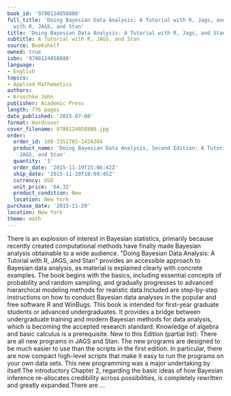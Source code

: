 ```yaml
---
book_id: '9780124058880'
full_title: 'Doing Bayesian Data Analysis: A Tutorial with R, Jags, and Stan: A Tutorial
  with R, JAGS, and Stan'
title: 'Doing Bayesian Data Analysis: A Tutorial with R, Jags, and Stan'
subtitle: A Tutorial with R, JAGS, and Stan
source: Bookshelf
owned: true
isbn: '9780124058880'
language:
- English
topics:
- Applied Mathematics
authors:
- Kruschke John
publisher: Academic Press
length: 776 pages
date_published: '2015-07-08'
format: Hardcover
cover_filename: 9780124058880.jpg
order:
  order_id: 108-3351765-1424204
  product_name: 'Doing Bayesian Data Analysis, Second Edition: A Tutorial with R,
    JAGS, and Stan'
  quantity: '1'
  order_date: '2015-11-19T15:06:42Z'
  ship_date: '2015-11-20T18:09:45Z'
  currency: USD
  unit_price: '64.32'
  product_condition: New
  location: New York
purchase_date: '2015-11-20'
location: New York
theme: math
---
```

There is an explosion of interest in Bayesian statistics, primarily because recently created computational methods have finally made Bayesian analysis obtainable to a wide audience. "Doing Bayesian Data Analysis: A Tutorial with R, JAGS, and Stan" provides an accessible approach to Bayesian data analysis, as material is explained clearly with concrete examples. The book begins with the basics, including essential concepts of probability and random sampling, and gradually progresses to advanced hierarchical modeling methods for realistic data.Included are step-by-step instructions on how to conduct Bayesian data analyses in the popular and free software R and WinBugs. This book is intended for first-year graduate students or advanced undergraduates. It provides a bridge between undergraduate training and modern Bayesian methods for data analysis, which is becoming the accepted research standard. Knowledge of algebra and basic calculus is a prerequisite.
New to this Edition (partial list): There are all new programs in JAGS and Stan. The new programs are designed to be much easier to use than the scripts in the first edition. In particular, there are now compact high-level scripts that make it easy to run the programs on your own data sets. This new programming was a major undertaking by itself.The introductory Chapter 2, regarding the basic ideas of how Bayesian inference re-allocates credibility across possibilities, is completely rewritten and greatly expanded.There are ...
